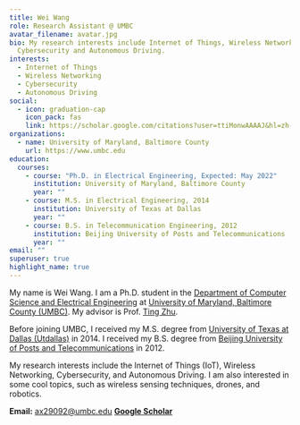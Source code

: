 ```yaml
---
title: Wei Wang
role: Research Assistant @ UMBC
avatar_filename: avatar.jpg
bio: My research interests include Internet of Things, Wireless Networking,
  Cybersecurity and Autonomous Driving.
interests:
  - Internet of Things
  - Wireless Networking
  - Cybersecurity
  - Autonomous Driving
social:
  - icon: graduation-cap
    icon_pack: fas
    link: https://scholar.google.com/citations?user=ttiMonwAAAAJ&hl=zh-CN
organizations:
  - name: University of Maryland, Baltimore County
    url: https://www.umbc.edu
education:
  courses:
    - course: "Ph.D. in Electrical Engineering, Expected: May 2022"
      institution: University of Maryland, Baltimore County
      year: ""
    - course: M.S. in Electrical Engineering, 2014
      institution: University of Texas at Dallas
      year: ""
    - course: B.S. in Telecommunication Engineering, 2012
      institution: Beijing University of Posts and Telecommunications
      year: ""
email: ""
superuser: true
highlight_name: true
---
```

My name is Wei Wang. I am a Ph.D. student in the [Department of Computer Science and Electrical Engineering](https://coeit.umbc.edu/csee-dept/) at [University of Maryland, Baltimore County (UMBC)](https://www.umbc.edu/). My advisor is Prof. [Ting Zhu](https://www.csee.umbc.edu/~zt/). 

Before joining UMBC, I received my M.S. degree from [University of Texas at Dallas (Utdallas)](https://www.utdallas.edu/) in 2014. I received my B.S. degree from [Beijing University of Posts and Telecommunications](https://english.bupt.edu.cn/) in 2012. 

My research interests include the Internet of Things (IoT), Wireless Networking, Cybersecurity, and Autonomous Driving. I am also interested in some cool topics, such as wireless sensing techniques, drones, and robotics. 

**Email:** ax29092@umbc.edu        [ **Google Scholar** ](https://scholar.google.com/citations?user=ttiMonwAAAAJ&hl=zh-CN)